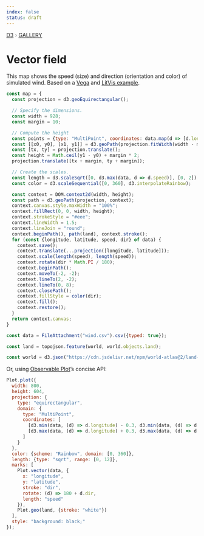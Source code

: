 ```yaml
---
index: false
status: draft
---
```


<div style="color: grey; font: 13px/25.5px var(--sans-serif); text-transform: uppercase;"><h1 style="display: none;">Vector field</h1><a href="https://d3js.org/">D3</a> › <a href="/@d3/gallery">Gallery</a></div>

# Vector field

This map shows the speed (size) and direction (orientation and color) of simulated wind. Based on a [Vega](https://vega.github.io/vega/examples/wind-vectors/) and [LitVis example](https://github.com/gicentre/litvis/blob/master/examples/windVectors.md).

```js echo
const map = {
  const projection = d3.geoEquirectangular();

  // Specify the dimensions.
  const width = 928;
  const margin = 10;

  // Compute the height
  const points = {type: "MultiPoint", coordinates: data.map(d => [d.longitude, d.latitude])};
  const [[x0, y0], [x1, y1]] = d3.geoPath(projection.fitWidth(width - margin * 2, points)).bounds(points);
  const [tx, ty] = projection.translate();
  const height = Math.ceil(y1 - y0) + margin * 2;
  projection.translate([tx + margin, ty + margin]);

  // Create the scales.
  const length = d3.scaleSqrt([0, d3.max(data, d => d.speed)], [0, 2]);
  const color = d3.scaleSequential([0, 360], d3.interpolateRainbow);

  const context = DOM.context2d(width, height);
  const path = d3.geoPath(projection, context);
  context.canvas.style.maxWidth = "100%";
  context.fillRect(0, 0, width, height);
  context.strokeStyle = "#eee";
  context.lineWidth = 1.5;
  context.lineJoin = "round";
  context.beginPath(), path(land), context.stroke();
  for (const {longitude, latitude, speed, dir} of data) {
    context.save();
    context.translate(...projection([longitude, latitude]));
    context.scale(length(speed), length(speed));
    context.rotate(dir * Math.PI / 180);
    context.beginPath();
    context.moveTo(-2, -2);
    context.lineTo(2, -2);
    context.lineTo(0, 8);
    context.closePath();
    context.fillStyle = color(dir);
    context.fill();
    context.restore();
  }
  return context.canvas;
}
```

```js echo
const data = FileAttachment("wind.csv").csv({typed: true});
```

```js echo
const land = topojson.feature(world, world.objects.land);
```

```js echo
const world = d3.json("https://cdn.jsdelivr.net/npm/world-atlas@2/land-50m.json");
```

Or, using [Observable Plot](/plot/)’s concise API:

```js
Plot.plot({
  width: 800,
  height: 604,
  projection: {
    type: "equirectangular",
    domain: {
      type: "MultiPoint",
      coordinates: [
        [d3.min(data, (d) => d.longitude) - 0.3, d3.min(data, (d) => d.latitude) - 0.3],
        [d3.max(data, (d) => d.longitude) + 0.3, d3.max(data, (d) => d.latitude) + 0.3]
      ]
    }
  },
  color: {scheme: "Rainbow", domain: [0, 360]},
  length: {type: "sqrt", range: [0, 12]},
  marks: [
    Plot.vector(data, {
      x: "longitude",
      y: "latitude",
      stroke: "dir",
      rotate: (d) => 180 + d.dir,
      length: "speed"
    }),
    Plot.geo(land, {stroke: "white"})
  ],
  style: "background: black;"
});
```

